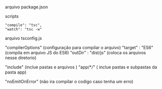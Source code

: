 arquivo package.json

  scripts

    "compile": "tsc",
    "watch": "tsc -w"


arquivo tsconfig.js

"compilerOptions" (configuração para compilar o arquivo)
"target" : "ES6" (compila em arquivo JS do ES6)
"outDir" : "dist/js" (coloca os arquivos nesse diretorio)

"include" (inclue pastas e arquivos )
"app/\*_/_" ( inclue pastas e subpastas da pasta app)

"noEmitOnError" (não ira compilar o codigo caso tenha um erro)


